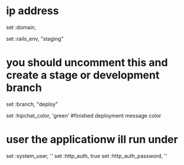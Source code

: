 # ip address
set :domain, <ip>

set :rails_env, "staging"

# you should uncomment this and create a stage or development branch
set :branch, "deploy"

set :hipchat_color, 'green' #finished deployment message color

# user the applicationw ill run under
set :system_user, ''
set :http_auth, true
set :http_auth_password, ''
